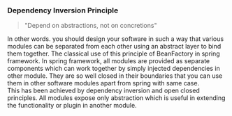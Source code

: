 ### Dependency Inversion Principle
>"Depend on abstractions, not on concretions"

In other words. you should design your software in such a way that various modules can be separated from each other using 
an abstract layer to bind them together. The classical use of this principle of BeanFactory in spring framework. In spring framework, 
all modules are provided as separate components which can work together by simply injected dependencies in other module. 
They are so well closed in their boundaries that you can use them in other software modules apart from spring with same case.  
This has been achieved by dependency inversion and open closed principles. All modules expose only abstraction which is useful 
in extending the functionality or plugin in another module.